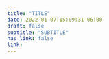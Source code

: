 ```yaml
---
title: "TITLE"
date: 2022-01-07T15:09:31-06:00
draft: false
subtitle: "SUBTITLE"
has_link: false
link: 
---
```






